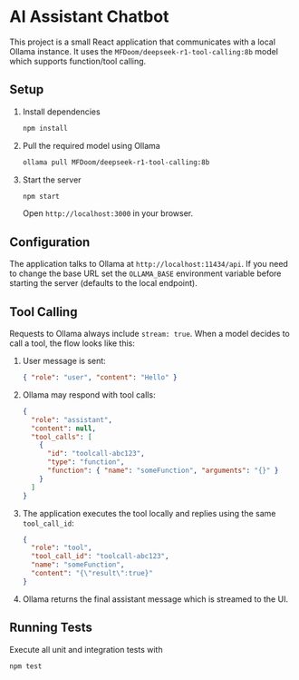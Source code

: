 # AI Assistant Chatbot

This project is a small React application that communicates with a local Ollama instance. It uses the `MFDoom/deepseek-r1-tool-calling:8b` model which supports function/tool calling.

## Setup

1. Install dependencies
   ```bash
   npm install
   ```
2. Pull the required model using Ollama
   ```bash
   ollama pull MFDoom/deepseek-r1-tool-calling:8b
   ```
3. Start the server
   ```bash
   npm start
   ```
   Open `http://localhost:3000` in your browser.

## Configuration

The application talks to Ollama at `http://localhost:11434/api`. If you need to change the base URL set the `OLLAMA_BASE` environment variable before starting the server (defaults to the local endpoint).

## Tool Calling

Requests to Ollama always include `stream: true`. When a model decides to call a
tool, the flow looks like this:

1. User message is sent:
   ```json
   { "role": "user", "content": "Hello" }
   ```
2. Ollama may respond with tool calls:
   ```json
   {
     "role": "assistant",
     "content": null,
     "tool_calls": [
       {
         "id": "toolcall-abc123",
         "type": "function",
         "function": { "name": "someFunction", "arguments": "{}" }
       }
     ]
   }
   ```
3. The application executes the tool locally and replies using the same `tool_call_id`:
   ```json
   {
     "role": "tool",
     "tool_call_id": "toolcall-abc123",
     "name": "someFunction",
     "content": "{\"result\":true}"
   }
   ```
4. Ollama returns the final assistant message which is streamed to the UI.

## Running Tests

Execute all unit and integration tests with
```bash
npm test
```
